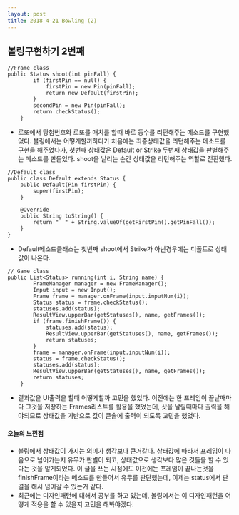 ```yaml
---
layout: post
title: 2018-4-21 Bowling (2)
---
```


## 볼링구현하기 2번째

```
//Frame class
public Status shoot(int pinFall) {
        if (firstPin == null) {
            firstPin = new Pin(pinFall);
            return new Default(firstPin);
        }
        secondPin = new Pin(pinFall);
        return checkStatus();
    }
```
- 로또에서 당첨번호와 로또를 매치를 할때 바로 등수를 리턴해주는 메소드를 구현했었다. 볼링에서는 어떻게할까하다가 처음에는 최종상태값을 리턴해주는 메소드를 구현을 해주었다가, 첫번째 상태값은 Default or Strike 두번째 상태값을 판별해주는 메소드를 만들었다. shoot을 날리는 순간 상태값을 리턴해주는 역할로 전환했다.

```
//Default class
public class Default extends Status {
    public Default(Pin firstPin) {
        super(firstPin);
    }

    @Override
    public String toString() {
        return "  " + String.valueOf(getFirstPin().getPinFall());
    }
}
```
- Default메소드클래스는 첫번째 shoot에서 Strike가 아닌경우에는 디폴트로 상태값이 나온다.

```
// Game class
public List<Status> running(int i, String name) {
        FrameManager manager = new FrameManager();
        Input input = new Input();
        Frame frame = manager.onFrame(input.inputNum(i));
        Status status = frame.checkStatus();
        statuses.add(status);
        ResultView.upperBar(getStatuses(), name, getFrames());
        if (frame.finishFrame()) {
            statuses.add(status);
            ResultView.upperBar(getStatuses(), name, getFrames());
            return statuses;
        }
        frame = manager.onFrame(input.inputNum(i));
        status = frame.checkStatus();
        statuses.add(status);
        ResultView.upperBar(getStatuses(), name, getFrames());
        return statuses;
    }
```    
- 결과값을 UI출력을 할때 어떻게할까 고민을 했었다. 이전에는 한 프레임이 끝날때마다 그것을 저장하는 Frames리스트를 활용을 했었는데, 샷을 날릴때마다 출력을 해야되므로 상태값을 기반으로 값이 콘솔에 출력이 되도록 고민을 했었다.

#### 오늘의 느낀점

- 볼링에서 상태값이 가지는 의미가 생각보다 큰거같다. 상태값에 따라서 프레임이 다음으로 넘어가는지 유무가 판별이 되고, 상태값으로 생각보다 많은 것들을 할 수 있다는 것을 알게되었다. 이 글을 쓰는 시점에도 이전에는 프레임이 끝나는것을 finishFrame이라는 메소드를 만들어서 유무를 판단했는데, 이제는 status에서 판결을 해서 넘어갈 수 있는거 같다.
- 최근에는 디자인패턴에 대해서 공부를 하고 있는데, 볼링에서는 이 디자인패턴을 어떻게 적용을 할 수 있을지 고민을 해봐야겠다.

